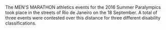 The MEN'S MARATHON athletics events for the 2016 Summer Paralympics took place in the streets of Rio de Janeiro on the 18 September. A total of three events were contested over this distance for three different disability classifications.
